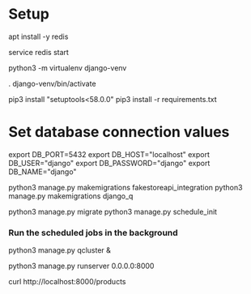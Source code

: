 # Setup

apt install -y redis

service redis start

python3 -m virtualenv django-venv

. django-venv/bin/activate

pip3 install "setuptools<58.0.0"
pip3 install -r requirements.txt

# Set database connection values
export DB_PORT=5432
export DB_HOST="localhost"
export DB_USER="django"
export DB_PASSWORD="django"
export DB_NAME="django"

python3 manage.py makemigrations fakestoreapi_integration
python3 manage.py makemigrations django_q

python3 manage.py migrate
python3 manage.py schedule_init

### Run the scheduled jobs in the background
python3 manage.py qcluster &

python3 manage.py runserver 0.0.0.0:8000

curl http://localhost:8000/products

